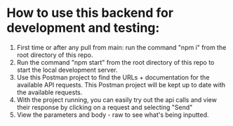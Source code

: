 # How to use this backend for development and testing:

1. First time or after any pull from main: run the command "npm i" from the root directory of this repo.
2. Run the command "npm start" from the root directory of this repo to start the local development server.
3. Use this Postman project to find the URLs + documentation for the available API requests. This Postman project will be kept up to date with the available requests.
4. With the project running, you can easily try out the api calls and view their response by clicking on a request and selecting "Send"
5. View the parameters and body - raw to see what's being inputted. 